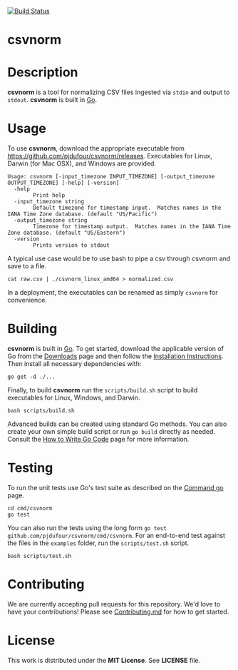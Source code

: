 [![Build Status](https://travis-ci.org/pjdufour/csvnorm.svg)](https://travis-ci.org/pjdufour/csvnorm)

# csvnorm

# Description

**csvnorm** is a tool for normalizing CSV files ingested via `stdin` and output to `stdout`.  **csvnorm** is built in [Go](https://golang.org/).

# Usage

To use **csvnorm**, download the appropriate executable from https://github.com/pjdufour/csvnorm/releases.  Executables for Linux, Darwin (for Mac OSX), and Windows are provided.

```
Usage: csvnorm [-input_timezone INPUT_TIMEZONE] [-output_timezone OUTPUT_TIMEZONE] [-help] [-version]
  -help
    	Print help
  -input_timezone string
    	Default timezone for timestamp input.  Matches names in the IANA Time Zone database. (default "US/Pacific")
  -output_timezone string
    	Timezone for timestamp output.  Matches names in the IANA Time Zone database. (default "US/Eastern")
  -version
    	Prints version to stdout
```

A typical use case would be to use bash to pipe a csv through csvnorm and save to a file.

```
cat raw.csv | ./csvnorm_linux_amd64 > normalized.csv
```

In a deployment, the executables can be renamed as simply `csvnorm` for convenience.

# Building

**csvnorm** is built in [Go](https://golang.org/).  To get started, download the applicable version of Go from the [Downloads](https://golang.org/dl/) page and then follow the [Installation Instructions](https://golang.org/doc/install).  Then install all necessary dependencies with:

```
go get -d ./...
```

Finally, to build **csvnorm** run the `scripts/build.sh` script to build executables for Linux, Windows, and Darwin.

```
bash scripts/build.sh
```

Advanced builds can be created using standard Go methods.  You can also create your own simple build script or run `go build` directly as needed.  Consult the [How to Write Go Code](https://golang.org/doc/code.html) page for more information.

# Testing

To run the unit tests use Go's test suite as described on the [Command go](https://golang.org/cmd/go/) page.

```
cd cmd/csvnorm
go test
```

You can also run the tests using the long form `go test github.com/pjdufour/csvnorm/cmd/csvnorm`.  For an end-to-end test against the files in the `examples` folder, run the `scripts/test.sh` script.

```
bash scripts/test.sh
```

# Contributing

We are currently accepting pull requests for this repository.  We'd love to have your contributions!  Please see [Contributing.md](https://github.com/pjdufour/csvnorm/blob/master/CONTRIBUTING.md) for how to get started.

# License

This work is distributed under the **MIT License**.  See **LICENSE** file.
